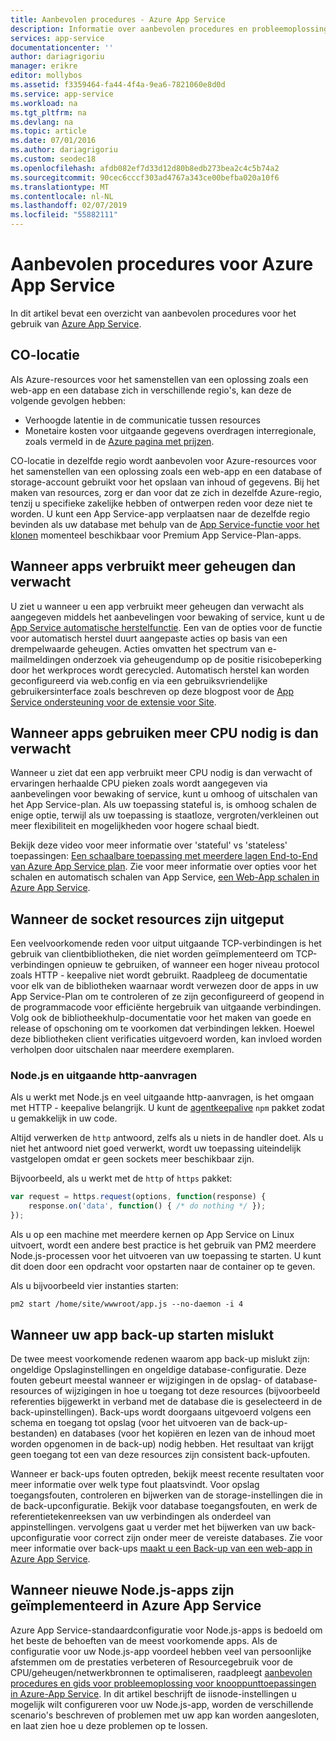 ```yaml
---
title: Aanbevolen procedures - Azure App Service
description: Informatie over aanbevolen procedures en probleemoplossing voor Azure App Service.
services: app-service
documentationcenter: ''
author: dariagrigoriu
manager: erikre
editor: mollybos
ms.assetid: f3359464-fa44-4f4a-9ea6-7821060e8d0d
ms.service: app-service
ms.workload: na
ms.tgt_pltfrm: na
ms.devlang: na
ms.topic: article
ms.date: 07/01/2016
ms.author: dariagrigoriu
ms.custom: seodec18
ms.openlocfilehash: afdb082ef7d33d12d80b8edb273bea2c4c5b74a2
ms.sourcegitcommit: 90cec6cccf303ad4767a343ce00befba020a10f6
ms.translationtype: MT
ms.contentlocale: nl-NL
ms.lasthandoff: 02/07/2019
ms.locfileid: "55882111"
---
```

# <a name="best-practices-for-azure-app-service"></a>Aanbevolen procedures voor Azure App Service
In dit artikel bevat een overzicht van aanbevolen procedures voor het gebruik van [Azure App Service](https://go.microsoft.com/fwlink/?LinkId=529714). 

## <a name="colocation"></a>CO-locatie
Als Azure-resources voor het samenstellen van een oplossing zoals een web-app en een database zich in verschillende regio's, kan deze de volgende gevolgen hebben:

* Verhoogde latentie in de communicatie tussen resources
* Monetaire kosten voor uitgaande gegevens overdragen interregionale, zoals vermeld in de [Azure pagina met prijzen](https://azure.microsoft.com/pricing/details/data-transfers).

CO-locatie in dezelfde regio wordt aanbevolen voor Azure-resources voor het samenstellen van een oplossing zoals een web-app en een database of storage-account gebruikt voor het opslaan van inhoud of gegevens. Bij het maken van resources, zorg er dan voor dat ze zich in dezelfde Azure-regio, tenzij u specifieke zakelijke hebben of ontwerpen reden voor deze niet te worden. U kunt een App Service-app verplaatsen naar de dezelfde regio bevinden als uw database met behulp van de [App Service-functie voor het klonen](app-service-web-app-cloning.md) momenteel beschikbaar voor Premium App Service-Plan-apps.   

## <a name="memoryresources"></a>Wanneer apps verbruikt meer geheugen dan verwacht
U ziet u wanneer u een app verbruikt meer geheugen dan verwacht als aangegeven middels het aanbevelingen voor bewaking of service, kunt u de [App Service automatische herstelfunctie](https://azure.microsoft.com/blog/auto-healing-windows-azure-web-sites). Een van de opties voor de functie voor automatisch herstel duurt aangepaste acties op basis van een drempelwaarde geheugen. Acties omvatten het spectrum van e-mailmeldingen onderzoek via geheugendump op de positie risicobeperking door het werkproces wordt gerecycled. Automatisch herstel kan worden geconfigureerd via web.config en via een gebruiksvriendelijke gebruikersinterface zoals beschreven op deze blogpost voor de [App Service ondersteuning voor de extensie voor Site](https://azure.microsoft.com/blog/additional-updates-to-support-site-extension-for-azure-app-service-web-apps).   

## <a name="CPUresources"></a>Wanneer apps gebruiken meer CPU nodig is dan verwacht
Wanneer u ziet dat een app verbruikt meer CPU nodig is dan verwacht of ervaringen herhaalde CPU pieken zoals wordt aangegeven via aanbevelingen voor bewaking of service, kunt u omhoog of uitschalen van het App Service-plan. Als uw toepassing stateful is, is omhoog schalen de enige optie, terwijl als uw toepassing is staatloze, vergroten/verkleinen out meer flexibiliteit en mogelijkheden voor hogere schaal biedt. 

Bekijk deze video voor meer informatie over 'stateful' vs 'stateless' toepassingen: [Een schaalbare toepassing met meerdere lagen End-to-End van Azure App Service plan](https://channel9.msdn.com/Events/TechEd/NorthAmerica/2014/DEV-B414#fbid=?hashlink=fbid). Zie voor meer informatie over opties voor het schalen en automatisch schalen van App Service, [een Web-App schalen in Azure App Service](web-sites-scale.md).  

## <a name="socketresources"></a>Wanneer de socket resources zijn uitgeput
Een veelvoorkomende reden voor uitput uitgaande TCP-verbindingen is het gebruik van clientbibliotheken, die niet worden geïmplementeerd om TCP-verbindingen opnieuw te gebruiken, of wanneer een hoger niveau protocol zoals HTTP - keepalive niet wordt gebruikt. Raadpleeg de documentatie voor elk van de bibliotheken waarnaar wordt verwezen door de apps in uw App Service-Plan om te controleren of ze zijn geconfigureerd of geopend in de programmacode voor efficiënte hergebruik van uitgaande verbindingen. Volg ook de bibliotheekhulp-documentatie voor het maken van goede en release of opschoning om te voorkomen dat verbindingen lekken. Hoewel deze bibliotheken client verificaties uitgevoerd worden, kan invloed worden verholpen door uitschalen naar meerdere exemplaren.

### <a name="nodejs-and-outgoing-http-requests"></a>Node.js en uitgaande http-aanvragen
Als u werkt met Node.js en veel uitgaande http-aanvragen, is het omgaan met HTTP - keepalive belangrijk. U kunt de [agentkeepalive](https://www.npmjs.com/package/agentkeepalive) `npm` pakket zodat u gemakkelijk in uw code.

Altijd verwerken de `http` antwoord, zelfs als u niets in de handler doet. Als u niet het antwoord niet goed verwerkt, wordt uw toepassing uiteindelijk vastgelopen omdat er geen sockets meer beschikbaar zijn.

Bijvoorbeeld, als u werkt met de `http` of `https` pakket:

```javascript
var request = https.request(options, function(response) {
    response.on('data', function() { /* do nothing */ });
});
```

Als u op een machine met meerdere kernen op App Service on Linux uitvoert, wordt een andere best practice is het gebruik van PM2 meerdere Node.js-processen voor het uitvoeren van uw toepassing te starten. U kunt dit doen door een opdracht voor opstarten naar de container op te geven.

Als u bijvoorbeeld vier instanties starten:

```
pm2 start /home/site/wwwroot/app.js --no-daemon -i 4
```

## <a name="appbackup"></a>Wanneer uw app back-up starten mislukt
De twee meest voorkomende redenen waarom app back-up mislukt zijn: ongeldige Opslaginstellingen en ongeldige database-configuratie. Deze fouten gebeurt meestal wanneer er wijzigingen in de opslag- of database-resources of wijzigingen in hoe u toegang tot deze resources (bijvoorbeeld referenties bijgewerkt in verband met de database die is geselecteerd in de back-upinstellingen). Back-ups wordt doorgaans uitgevoerd volgens een schema en toegang tot opslag (voor het uitvoeren van de back-up-bestanden) en databases (voor het kopiëren en lezen van de inhoud moet worden opgenomen in de back-up) nodig hebben. Het resultaat van krijgt geen toegang tot een van deze resources zijn consistent back-upfouten. 

Wanneer er back-ups fouten optreden, bekijk meest recente resultaten voor meer informatie over welk type fout plaatsvindt. Voor opslag toegangsfouten, controleren en bijwerken van de storage-instellingen die in de back-upconfiguratie. Bekijk voor database toegangsfouten, en werk de referentietekenreeksen van uw verbindingen als onderdeel van appinstellingen. vervolgens gaat u verder met het bijwerken van uw back-upconfiguratie voor correct zijn onder meer de vereiste databases. Zie voor meer informatie over back-ups [maakt u een Back-up van een web-app in Azure App Service](manage-backup.md).

## <a name="nodejs"></a>Wanneer nieuwe Node.js-apps zijn geïmplementeerd in Azure App Service
Azure App Service-standaardconfiguratie voor Node.js-apps is bedoeld om het beste de behoeften van de meest voorkomende apps. Als de configuratie voor uw Node.js-app voordeel hebben veel van persoonlijke afstemmen om de prestaties verbeteren of Resourcegebruik voor de CPU/geheugen/netwerkbronnen te optimaliseren, raadpleegt [aanbevolen procedures en gids voor probleemoplossing voor knooppunttoepassingen in Azure-App Service](app-service-web-nodejs-best-practices-and-troubleshoot-guide.md). In dit artikel beschrijft de iisnode-instellingen u mogelijk wilt configureren voor uw Node.js-app, worden de verschillende scenario's beschreven of problemen met uw app kan worden aangesloten, en laat zien hoe u deze problemen op te lossen.

